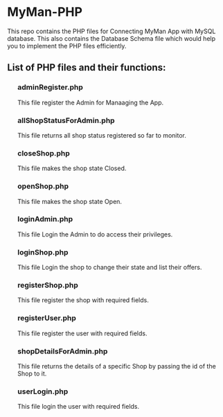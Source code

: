 # MyMan-PHP

This repo contains the PHP files for Connecting MyMan App with MySQL database. This also contains the Database Schema file which would help you to implement the PHP files efficiently.

## List of PHP files and their functions:

<ul>

### adminRegister.php 
  
  This file register the Admin for Manaaging the App.
  

### allShopStatusForAdmin.php 
  
  This file returns all shop status registered so far to monitor.
  
  
### closeShop.php 
  
  This file makes the shop state Closed.
  
  

### openShop.php 
  
  This file makes the shop state Open.  
  
  
### loginAdmin.php

  This file Login the Admin to do access their privileges.
  

### loginShop.php

  This file Login the shop to change their state and list their offers.
  
  
### registerShop.php
  
  This file register the shop with required fields.
  

### registerUser.php

  This file register the user with required fields.
  
  
### shopDetailsForAdmin.php

  This file returns the details of a specific Shop by passing the id of the Shop to it.
  
### userLogin.php

  This file login the user with required fields.

</ul>
